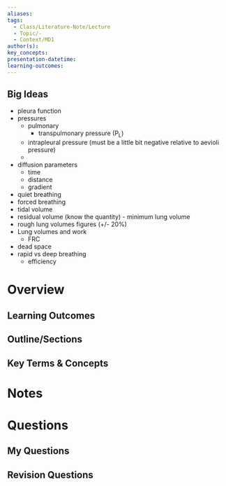```yaml
---
aliases: 
tags:
  - Class/Literature-Note/Lecture
  - Topic/-
  - Context/MD1
author(s): 
key_concepts: 
presentation-datetime: 
learning-outcomes:
---
```

## Big Ideas
- pleura function
- pressures
	- pulmonary
		- transpulmonary pressure (P<sub>L</sub>)
	- intrapleural pressure (must be a little bit negative relative to aevioli pressure)
	- 
- diffusion parameters
	- time
	- distance
	- gradient
- quiet breathing 
- forced breathing
- tidal volume
- residual volume (know the quantity) - minimum lung volume
- rough lung volumes figures (+/- 20%)
- Lung volumes and work
	- FRC
- dead space
- rapid vs deep breathing
	- efficiency

# Overview
## Learning Outcomes

## Outline/Sections

## Key Terms & Concepts


# Notes


# Questions

## My Questions
## Revision Questions




